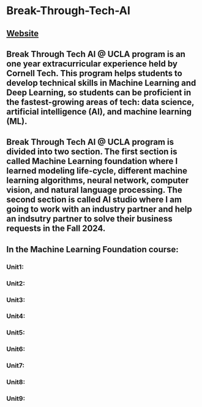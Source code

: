 # Break-Through-Tech-AI

## [Website](https://www.breakthroughtech.org/)

## Break Through Tech AI @ UCLA program is an one year extracurricular experience held by Cornell Tech. This program helps students to develop technical skills in Machine Learning and Deep Learning, so students can be proficient in the fastest-growing areas of tech: data science, artificial intelligence (AI), and machine learning (ML).

## Break Through Tech AI @ UCLA program is divided into two section. The first section is called Machine Learning foundation where I learned modeling life-cycle, different machine learning algorithms, neural network, computer vision, and natural language processing. The second section is called AI studio where I am going to work with an industry partner and help an indsutry partner to solve their business requests in the Fall 2024.

## In the Machine Learning Foundation course:
### Unit1: 
### Unit2:
### Unit3: 
### Unit4:
### Unit5: 
### Unit6:
### Unit7: 
### Unit8:
### Unit9: 
